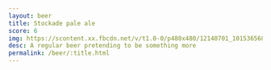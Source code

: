 ```yaml
---
layout: beer
title: Stockade pale ale
score: 6
img: https://scontent.xx.fbcdn.net/v/t1.0-0/p480x480/12140701_10153656867523745_8057771070522060863_n.jpg?oh=b7700d758ea6407f7264782c07343377&oe=588D542C
desc: A regular beer pretending to be something more
permalink: /beer/:title.html
---
```

